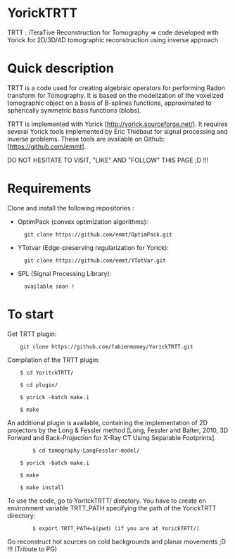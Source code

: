 # YorickTRTT
TRTT : iTeraTive Reconstruction for Tomography => code developed with Yorick for 2D/3D/4D tomographic reconstruction using inverse approach

# Quick description
TRTT is a code used for creating algebraic operators for performing Radon transform for Tomography. It is based on the modelization of the voxelized tomographic object on a basis of B-splines functions, approximated to spherically symmetric basis functions (blobs).

TRTT is implemented with Yorick [http://yorick.sourceforge.net/]. It requires several Yorick tools implemented by Éric Thiébaut for signal processing and inverse problems. These tools are available on Github: [https://github.com/emmt]. 

DO NOT HESITATE TO VISIT, "LIKE" AND "FOLLOW" THIS PAGE ;D !!!

# Requirements

Clone and install the following repositories :

- OptimPack (convex optimization algorithms): 

  		git clone https://github.com/emmt/OptimPack.git

- YTotvar (Edge-preserving regularization for Yorick): 
  		  
		git clone https://github.com/emmt/YTotVar.git

- SPL (Signal Processing Library): 
  		  
		available soon !

# To start
Get TRTT plugin:

		git clone https://github.com/fabienmomey/YorickTRTT.git

Compilation of the TRTT plugin:
	     
		$ cd YoritckTRTT/

		$ cd plugin/

		$ yorick -batch make.i

		$ make

An additional plugin is available, containing the implementation of 2D projectors by the Long & Fessler method [Long, Fessler and Balter, 2010, 3D Forward and Back-Projection for X-Ray CT Using Separable Footprints]. 

   	      	$ cd tomography-LongFessler-model/

		$ yorick -batch make.i

		$ make

		$ make install
	
To use the code, go to YoritckTRTT/ directory. You have to create en environment variable TRTT_PATH specifying the path of the YorickTRTT directory:

       	   	$ export TRTT_PATH=$(pwd) (if you are at YorickTRTT/)

Go reconstruct hot sources on cold backgrounds and planar movements ;D !!! (Tribute to PG)
